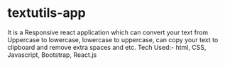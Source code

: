 # textutils-app
It is a Responsive react application which can convert your text from Uppercase to lowercase, lowercase to uppercase, can copy your text to clipboard and remove extra spaces and etc. Tech Used:- html, CSS, Javascript, Bootstrap, React.js 
